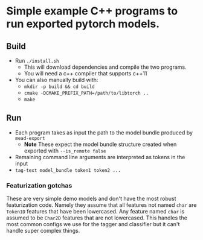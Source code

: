 # Simple example C++ programs to run exported pytorch models.

## Build

 * Run `./install.sh`
   * This will download dependencies and compile the two programs.
   * You will need a c++ compiler that supports c++11
 * You can also manually build with:
   * `mkdir -p build && cd build`
   * `cmake -DCMAKE_PREFIX_PATH=/path/to/libtorch ..`
   * `make`

## Run

 * Each program takes as input the path to the model bundle produced by `mead-export`
   * **Note** These expect the model bundle structure created when exported with `--is_remote false`
 * Remaining command line arguments are interpreted as tokens in the input
 * `tag-text model_bundle token1 token2 ...`

### Featurization gotchas

These are very simple demo models and don't have the most robust featurization code. Namely they assume that all features not named `char` are `Token1D` features that have been lowercased. Any feature named `char` is assumed to be `Char2D` features that are not lowercased. This handles the most common configs we use for the tagger and classifier but it can't handle super complex things.
